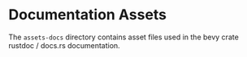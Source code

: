 # Documentation Assets

The `assets-docs` directory contains asset files used in the bevy crate rustdoc / docs.rs documentation.
